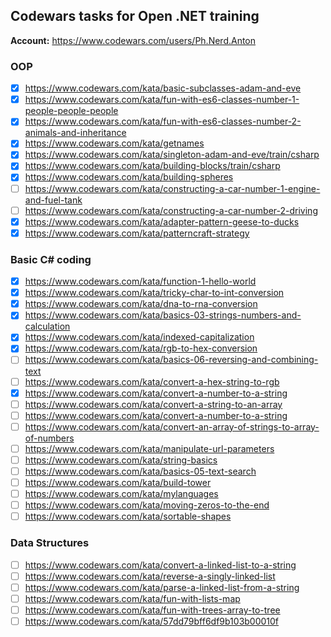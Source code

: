 ## Codewars tasks for Open .NET training

**Account:** https://www.codewars.com/users/Ph.Nerd.Anton

### OOP
- [x] https://www.codewars.com/kata/basic-subclasses-adam-and-eve
- [x] https://www.codewars.com/kata/fun-with-es6-classes-number-1-people-people-people
- [x] https://www.codewars.com/kata/fun-with-es6-classes-number-2-animals-and-inheritance
- [x] https://www.codewars.com/kata/getnames
- [x] https://www.codewars.com/kata/singleton-adam-and-eve/train/csharp
- [x] https://www.codewars.com/kata/building-blocks/train/csharp
- [x] https://www.codewars.com/kata/building-spheres
- [ ] https://www.codewars.com/kata/constructing-a-car-number-1-engine-and-fuel-tank
- [ ] https://www.codewars.com/kata/constructing-a-car-number-2-driving
- [x] https://www.codewars.com/kata/adapter-pattern-geese-to-ducks
- [x] https://www.codewars.com/kata/patterncraft-strategy

### Basic C# coding
- [x] https://www.codewars.com/kata/function-1-hello-world
- [x] https://www.codewars.com/kata/tricky-char-to-int-conversion
- [x] https://www.codewars.com/kata/dna-to-rna-conversion
- [x] https://www.codewars.com/kata/basics-03-strings-numbers-and-calculation
- [x] https://www.codewars.com/kata/indexed-capitalization
- [x] https://www.codewars.com/kata/rgb-to-hex-conversion
- [ ] https://www.codewars.com/kata/basics-06-reversing-and-combining-text
- [ ] https://www.codewars.com/kata/convert-a-hex-string-to-rgb
- [x] https://www.codewars.com/kata/convert-a-number-to-a-string
- [ ] https://www.codewars.com/kata/convert-a-string-to-an-array
- [ ] https://www.codewars.com/kata/convert-a-number-to-a-string
- [ ] https://www.codewars.com/kata/convert-an-array-of-strings-to-array-of-numbers
- [ ] https://www.codewars.com/kata/manipulate-url-parameters
- [ ] https://www.codewars.com/kata/string-basics
- [ ] https://www.codewars.com/kata/basics-05-text-search
- [ ] https://www.codewars.com/kata/build-tower
- [ ] https://www.codewars.com/kata/mylanguages
- [ ] https://www.codewars.com/kata/moving-zeros-to-the-end
- [ ] https://www.codewars.com/kata/sortable-shapes

### Data Structures
- [ ] https://www.codewars.com/kata/convert-a-linked-list-to-a-string
- [ ] https://www.codewars.com/kata/reverse-a-singly-linked-list
- [ ] https://www.codewars.com/kata/parse-a-linked-list-from-a-string
- [ ] https://www.codewars.com/kata/fun-with-lists-map
- [ ] https://www.codewars.com/kata/fun-with-trees-array-to-tree
- [ ] https://www.codewars.com/kata/57dd79bff6df9b103b00010f
